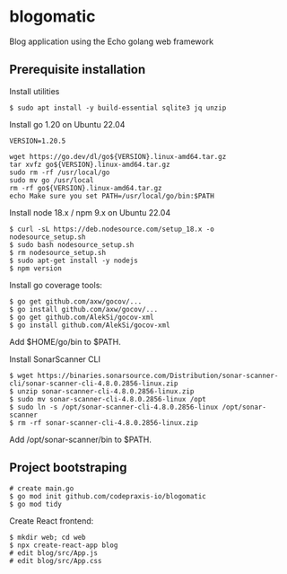 # blogomatic
Blog application using the Echo golang web framework

## Prerequisite installation

Install utilities

```
$ sudo apt install -y build-essential sqlite3 jq unzip
```

Install go 1.20 on Ubuntu 22.04

```
VERSION=1.20.5

wget https://go.dev/dl/go${VERSION}.linux-amd64.tar.gz
tar xvfz go${VERSION}.linux-amd64.tar.gz
sudo rm -rf /usr/local/go
sudo mv go /usr/local
rm -rf go${VERSION}.linux-amd64.tar.gz
echo Make sure you set PATH=/usr/local/go/bin:$PATH
```

Install node 18.x / npm 9.x on Ubuntu 22.04

```
$ curl -sL https://deb.nodesource.com/setup_18.x -o nodesource_setup.sh
$ sudo bash nodesource_setup.sh
$ rm nodesource_setup.sh 
$ sudo apt-get install -y nodejs
$ npm version
```

Install go coverage tools:

```
$ go get github.com/axw/gocov/...
$ go install github.com/axw/gocov/...
$ go get github.com/AlekSi/gocov-xml
$ go install github.com/AlekSi/gocov-xml
```

Add $HOME/go/bin to $PATH.

Install SonarScanner CLI

```
$ wget https://binaries.sonarsource.com/Distribution/sonar-scanner-cli/sonar-scanner-cli-4.8.0.2856-linux.zip
$ unzip sonar-scanner-cli-4.8.0.2856-linux.zip
$ sudo mv sonar-scanner-cli-4.8.0.2856-linux /opt
$ sudo ln -s /opt/sonar-scanner-cli-4.8.0.2856-linux /opt/sonar-scanner
$ rm -rf sonar-scanner-cli-4.8.0.2856-linux.zip
```

Add /opt/sonar-scanner/bin to $PATH.

## Project  bootstraping

```
# create main.go
$ go mod init github.com/codepraxis-io/blogomatic
$ go mod tidy
```

Create React frontend:

```
$ mkdir web; cd web
$ npx create-react-app blog
# edit blog/src/App.js
# edit blog/src/App.css
```

